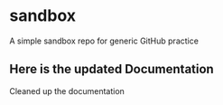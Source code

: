 # sandbox
A simple sandbox repo for generic GitHub practice

## Here is the updated Documentation
Cleaned up the documentation